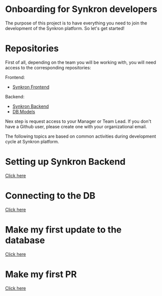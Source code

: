 # Onboarding for Synkron developers
The purpose of this project is to have everything you need to join the development of the Synkron platform.
So let's get started!

# Repositories
First of all, depending on the team you will be working with, 
you will need access to the corresponding repositories:

Frontend:
- [Synkron Frontend](https://github.com/Ksquare-University/kportal-front)
  
Backend:
- [Synkron Backend](https://github.com/Ksquare-University/kportal-back)
- [DB Models](https://github.com/KsquareTools/ksquare-ecosystem-commons)


Nex step is request access to your Manager or Team Lead. 
If you don't have a Github user, please create one with your organizational email.

The following topics are based on common activities during development cycle at Synkron platform.

# Setting up Synkron Backend
[Click here](synkron-backend)

# Connecting to the DB
[Click here](db-connection)

# Make my first update to the database
[Click here](db-migrations)

# Make my first PR
[Click here](pull-request)
